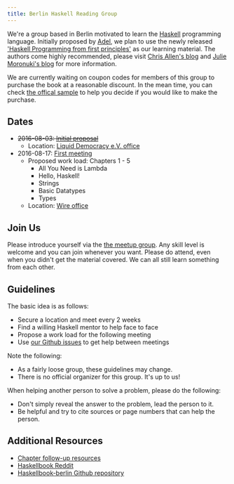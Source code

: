 ```yaml
---
title: Berlin Haskell Reading Group
---
```


We're a group based in Berlin motivated to learn the
[Haskell][haskell] programming language. Initially proposed by
[Adel][adel], we plan to use the newly released ['Haskell Programming from first principles'][the-book]
as our learning material. The authors come highly recommended, please visit
[Chris Allen's blog][blog] and [Julie Moronuki's blog][blog2] for more information.

We are currently waiting on coupon codes for members of this group to purchase
the book at a reasonable discount. In the mean time, you can check [the offical
sample][sample] to help you decide if you would like to make the purchase.

Dates
-----

 * ~~2016-08-03: [Initial proposal][first-meetup]~~
     * Location: [Liquid Democracy e.V. office][liqd]
 * 2016-08-17: [First meeting][second-meetup]
     * Proposed work load: Chapters 1 - 5
         * All You Need is Lambda
         * Hello, Haskell!
         * Strings
         * Basic Datatypes
         * Types
     * Location: [Wire office][wire]

Join Us
----
Please introduce yourself via the [the meetup group][meetup-group]. Any skill
level is welcome and you can join whenever you want. Please do attend, even
when you didn't get the material covered. We can all still learn something from
each other.


Guidelines
----

The basic idea is as follows:

  * Secure a location and meet every 2 weeks
  * Find a willing Haskell mentor to help face to face
  * Propose a work load for the following meeting
  * Use [our Github issues][iss] to get help between meetings

Note the following:

  * As a fairly loose group, these guidelines may change.
  * There is no official organizer for this group. It's up to us!

When helping another person to solve a problem, please do the following:

  * Don't simply reveal the answer to the problem, lead the person to it.
  * Be helpful and try to cite sources or page numbers that can help the person.

Additional Resources
----

  * [Chapter follow-up resources][follow]
  * [Haskellbook Reddit][reddit]
  * [Haskellbook-berlin Github repository][repo]

[first-meetup]: https://www.meetup.com/berlinhug/events/232964889/
[second-meetup]: http://www.meetup.com/berlinhug/events/233214002/
[adel]: http://www.meetup.com/berlinhug/members/48993382/
[the-book]: http://haskellbook.com/
[meetup-group]: http://www.meetup.com/berlinhug/
[blog]: http://bitemyapp.com/
[iss]: https://github.com/lwm/haskellbook-berlin/issues
[sample]: http://haskellbook.com/images/sample.pdf
[haskell]: https://www.haskell.org/
[liqd]: https://liqd.net/en/
[wire]: https://wire.com/
[blog2]: http://argumatronic.com/
[follow]: https://github.com/pushcx/hpffp-resources
[reddit]: https://www.reddit.com/r/HaskellBook/
[repo]: https://github.com/lwm/haskellbook-berlin/
